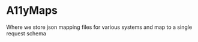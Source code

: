 # A11yMaps

Where we store json mapping files for various systems and map to a single request schema
